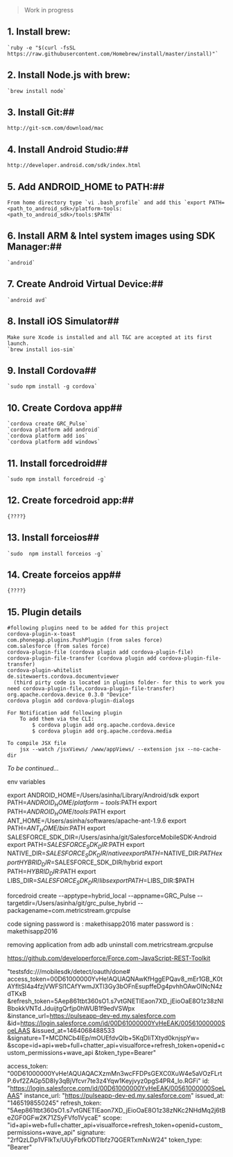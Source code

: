 > Work in progress

##	1. Install brew: ##
	`ruby -e "$(curl -fsSL https://raw.githubusercontent.com/Homebrew/install/master/install)"`
	
##	2. Install Node.js with brew: ##
	`brew install node`
	
##	3. Install Git:##
	http://git-scm.com/download/mac
	
##	4. Install Android Studio:##
	http://developer.android.com/sdk/index.html

##	5. Add ANDROID_HOME to PATH:##
	From home directory type `vi .bash_profile` and add this `export PATH=<path_to_android_sdk>/platform-tools:<path_to_android_sdk>/tools:$PATH`
	
##	6. Install ARM & Intel system images using SDK Manager:##
	`android`
	
##	7. Create Android Virtual Device:##
	`android avd`
	
##	8. Install iOS Simulator##
	Make sure Xcode is installed and all T&C are accepted at its first launch.
	`brew install ios-sim`
	
##	9. Install Cordova##
	`sudo npm install -g cordova`
	
##	10. Create Cordova app##
	`cordova create GRC_Pulse`
	`cordova platform add android`
	`cordova platform add ios`
	`cordova platform add windows`
	
##	11. Install forcedroid##
	`sudo npm install forcedroid -g`
	
##	12. Create forcedroid app:##
	{????}
	
##	13. Install forceios##
	`sudo  npm install forceios -g`
	
##	14. Create forceios app##
	{????}
	
##  15. Plugin details
    #following plugins need to be added for this project
    cordova-plugin-x-toast
    com.phonegap.plugins.PushPlugin (from sales force)
    com.salesforce (from sales force)
    cordova-plugin-file (cordova plugin add cordova-plugin-file)
    cordova-plugin-file-transfer (cordova plugin add cordova-plugin-file-transfer)
    cordova-plugin-whitelist
    de.sitewaerts.cordova.documentviewer
      (third pirty code is located in plugins folder- for this to work you need cordova-plugin-file,cordova-plugin-file-transfer)
    org.apache.cordova.device 0.3.0 "Device"
    cordova plugin add cordova-plugin-dialogs

    For Notification add following plugin
        To add them via the CLI:
            $ cordova plugin add org.apache.cordova.device
            $ cordova plugin add org.apache.cordova.media

    To compile JSX file 
        jsx --watch /jsxViews/ /www/appViews/ --extension jsx --no-cache-dir
*To be continued…*

env variables 

export ANDROID_HOME=/Users/asinha/Library/Android/sdk
export PATH=$ANDROID_HOME/platform-tools:$PATH
export PATH=$ANDROID_HOME/tools:$PATH
export ANT_HOME=/Users/asinha/softwares/apache-ant-1.9.6
export PATH=$ANT_HOME/bin:$PATH
export SALESFORCE_SDK_DIR=/Users/asinha/git/SalesforceMobileSDK-Android
export PATH=$SALESFORCE_SDK_DIR:$PATH
export NATIVE_DIR=$SALESFORCE_SDK_DIR/native
export PATH=$NATIVE_DIR:$PATH
export HYBRID_DIR=$SALESFORCE_SDK_DIR/hybrid
export PATH=$HYBRID_DIR:$PATH
export LIBS_DIR=$SALESFORCE_SDK_DIR/libs
export PATH=$LIBS_DIR:$PATH

forcedroid create --apptype=hybrid_local --appname=GRC_Pulse --targetdir=/Users/asinha/git/grc_pulse_hybrid --packagename=com.metricstream.grcpulse

code signing password is : makethisapp2016
mater password is : makethisapp2016

removing application from adb
adb uninstall com.metricstream.grcpulse


https://github.com/developerforce/Force.com-JavaScript-REST-Toolkit

"testsfdc:///mobilesdk/detect/oauth/done#
access_token=00D61000000YvHe!AQUAQNAwKfHggEPQav8_mEr1GB_K0tAYfltSI4a4fzjVWFSl1CAfYwmJXTl3Gy3bOFnEsupffeDg4pvhhOAwOINcN4zdTKxB
&refresh_token=5Aep861tbt360sO1.s7vtGNETIEaon7XD_jEioOaE8O1z38zNIBbokkVNTd.JduijtgQrfjp0hWUB1f9edVSWpx
&instance_url=https://pulseapp-dev-ed.my.salesforce.com
&id=https://login.salesforce.com/id/00D61000000YvHeEAK/00561000000SoeLAAS
&issued_at=1464068488533
&signature=T+MCDNCb4lEp/mOUEfdvQlb+5KqDliTXtyd0knjspYw=
&scope=id+api+web+full+chatter_api+visualforce+refresh_token+openid+custom_permissions+wave_api
&token_type=Bearer"

access_token: "00D61000000YvHe!AQUAQACXzmMn3wcFFDPsGEXC0XuW4e5aVOzFLrtP.6vf2ZAGp5D8Iy3qBjVfcvr7te3z4Yqw1Keyjvyz0pgS4PR4_lo.RGFi"
id: "https://login.salesforce.com/id/00D61000000YvHeEAK/00561000000SoeLAAS"
instance_url: "https://pulseapp-dev-ed.my.salesforce.com"
issued_at: "1465198550245"
refresh_token: "5Aep861tbt360sO1.s7vtGNETIEaon7XD_jEioOaE8O1z38zNKc2NHdMq2j6tBeZGF0GFw2K71ZSyFVfo1VycaE"
scope: "id+api+web+full+chatter_api+visualforce+refresh_token+openid+custom_permissions+wave_api"
signature: "2rfQzLDp1VFIkTx/UUyFbfkODTlbfz7QGERTxmNxW24"
token_type: "Bearer"